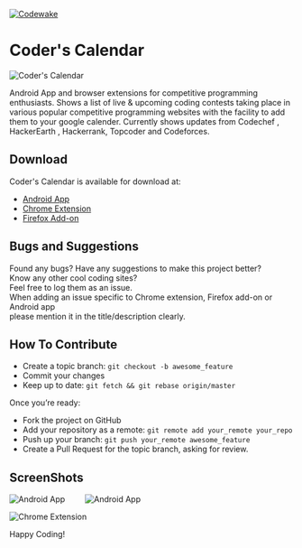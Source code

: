 [![Codewake](https://www.codewake.com/badges/codewake.svg)](https://www.codewake.com/p/coder-calendar)
# Coder's Calendar
![Coder's Calendar](http://i.imgur.com/PK58rhe.png)  
  
Android App and browser extensions for competitive programming enthusiasts.
Shows a list of live & upcoming coding contests taking place in various popular competitive programming websites with the facility to add them to your google calender.
Currently shows updates from Codechef , HackerEarth , Hackerrank, Topcoder and Codeforces.

  
  
## Download  
Coder's Calendar is  available for download at:
- [Android App](https://play.google.com/store/apps/details?id=com.corphots.coderscalendar)
- [Chrome Extension](https://chrome.google.com/webstore/detail/coders-calendar/bageaffklfkikjigoclfgengklfnidll)
- [Firefox Add-on](https://addons.mozilla.org/en-US/firefox/addon/coder-calendar/)
  
## Bugs and Suggestions  
Found any bugs? Have any suggestions to make this project better?  
Know any other cool coding sites?  
Feel free to log them as an issue.  
When adding an issue specific to Chrome extension, Firefox add-on or Android app  
please mention it in the title/description clearly.  
  
## How To Contribute

- Create a topic branch: `git checkout -b awesome_feature`
- Commit your changes
- Keep up to date: `git fetch && git rebase origin/master`

Once you’re ready:

- Fork the project on GitHub
- Add your repository as a remote: `git remote add your_remote your_repo`
- Push up your branch: `git push your_remote awesome_feature`
- Create a Pull Request for the topic branch, asking for review.

## ScreenShots  
![Android App](http://i.imgur.com/q9DUsgZ.png?1)&nbsp;&nbsp;&nbsp;&nbsp;&nbsp;&nbsp;&nbsp;&nbsp;
![Android App](http://i.imgur.com/6l9efxF.png?1)  
  
![Chrome Extension](http://i.imgur.com/DXbGuZz.png?1)  
  

  
  
Happy Coding!  
